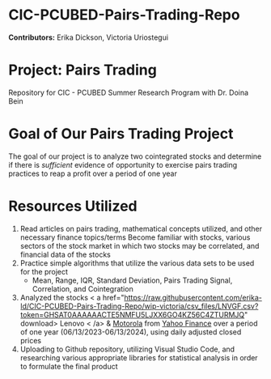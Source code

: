 # CIC-PCUBED-Pairs-Trading-Repo
**Contributors:** Erika Dickson, Victoria Uriostegui

# Project: Pairs Trading
Repository for CIC - PCUBED Summer Research Program with Dr. Doina Bein

# Goal of Our Pairs Trading Project
The goal of our project is to analyze two cointegrated stocks and determine if there is _sufficient_ evidence of opportunity to exercise pairs trading practices to reap a profit over a period of one year

# Resources Utilized
1. Read articles on pairs trading, mathematical concepts utilized, and other necessary finance topics/terms
Become familiar with stocks, various sectors of the stock market in which two stocks may be correlated, and financial data of the stocks 
2. Practice simple algorithms that utilize the various data sets to be used for the project
   - Mean, Range, IQR, Standard Deviation, Pairs Trading Signal, Correlation, and Cointegration
3. Analyzed the stocks < a href="https://raw.githubusercontent.com/erika-ld/CIC-PCUBED-Pairs-Trading-Repo/wip-victoria/csv_files/LNVGF.csv?token=GHSAT0AAAAAACTE5NMFU5LJXX6GO4KZ56C4ZTURMJQ" download> Lenovo < /a> & [Motorola](MSI.csv) from [Yahoo Finance](https://finance.yahoo.com) over a period of one year (06/13/2023-06/13/2024), using daily adjusted closed prices
4. Uploading to Github repository, utilizing Visual Studio Code, and researching various appropriate libraries for statistical analysis in order to formulate the final product




